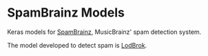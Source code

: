 # SpamBrainz Models

Keras models for [SpamBrainz](https://github.com/metabrainz/spambrainz),
MusicBrainz' spam detection system.

The model developed to detect spam is [LodBrok](https://github.com/diru1100/spambrainz_ml/blob/master/LodBrok.md).